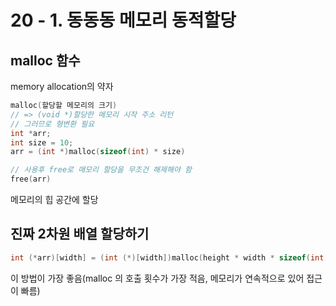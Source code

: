 # 20 - 1. 동동동 메모리 동적할당

## malloc 함수
memory allocation의 약자
```c
malloc(할당할 메모리의 크기)
// => (void *)할당한 메모리 시작 주소 리턴
// 그러므로 형변환 필요
int *arr;
int size = 10;
arr = (int *)malloc(sizeof(int) * size)

// 사용후 free로 매모리 할당을 무조건 해제해야 함
free(arr)
```
메모리의 힙 공간에 할당

## 진짜 2차원 배열 할당하기

```c
int (*arr)[width] = (int (*)[width])malloc(height * width * sizeof(int))
```

이 방법이 가장 좋음(malloc 의 호출 횟수가 가장 적음, 메모리가 연속적으로 있어 접근이 빠름)


